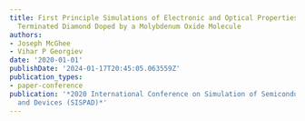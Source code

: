 ```yaml
---
title: First Principle Simulations of Electronic and Optical Properties of a Hydrogen
  Terminated Diamond Doped by a Molybdenum Oxide Molecule
authors:
- Joseph McGhee
- Vihar P Georgiev
date: '2020-01-01'
publishDate: '2024-01-17T20:45:05.063559Z'
publication_types:
- paper-conference
publication: '*2020 International Conference on Simulation of Semiconductor Processes
  and Devices (SISPAD)*'
---
```

